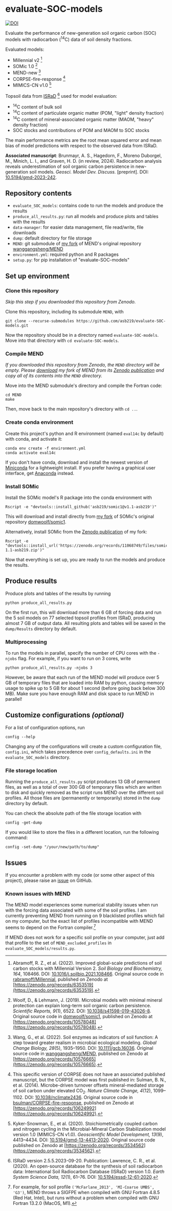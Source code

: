# evaluate-SOC-models

[![DOI](https://zenodo.org/badge/DOI/10.5281/zenodo.10575139.svg)](https://doi.org/10.5281/zenodo.10575139)

Evaluate the performance of new-generation soil organic carbon (SOC) models
with radiocarbon (<sup>14</sup>C) data of soil density fractions.

Evaluated models:

* Millennial v2 [^1]
* SOMic 1.0 [^2]
* MEND-new [^3]
* CORPSE-fire-response [^4]
* MIMICS-CN v1.0 [^5]


Topsoil data from [ISRaD](https://soilradiocarbon.org) [^6] used for model evaluation:

* <sup>14</sup>C content of bulk soil
* <sup>14</sup>C content of particulate organic matter (POM, "light" density fraction)
* <sup>14</sup>C content of mineral-associated organic matter (MAOM, "heavy" density fraction)
* SOC stocks and contributions of POM and MAOM to SOC stocks


The main performance metrics are the root mean squared error and mean bias
of model predictions with respect to the observed data from ISRaD.


**Associated manuscript**:
Brunmayr, A. S., Hagedorn, F., Moreno Duborgel, M., Minich, L. I., and Graven, H. D. (in review, 2024).
Radiocarbon analysis reveals underestimation of soil organic carbon persistence in new-generation soil models.
_Geosci. Model Dev. Discuss._ [preprint]. DOI: [10.5194/gmd-2023-242](https://doi.org/10.5194/gmd-2023-242).


[^1]: Abramoff, R. Z., et al. (2022). Improved global-scale predictions of soil carbon stocks with Millennial Version 2.
_Soil Biology and Biochemistry, 164_, 108466. DOI: [10.1016/j.soilbio.2021.108466](https://doi.org/10.1016/j.soilbio.2021.108466).
Original source code in [rabramoff/Millennial](https://github.com/rabramoff/Millennial),
published on Zenodo at [https://zenodo.org/records/6353519](https://zenodo.org/records/6353519).

[^2]: Woolf, D., & Lehmann, J. (2019). Microbial models with minimal mineral protection can explain long-term soil organic carbon persistence.
_Scientific Reports, 9_(1), 6522. DOI: [10.1038/s41598-019-43026-8](https://doi.org/10.1038/s41598-019-43026-8).
Original source code in [domwoolf/somic1](https://github.com/domwoolf/somic1),
published on Zenodo at [https://zenodo.org/records/10578048](https://zenodo.org/records/10578048).

[^3]: Wang, G., et al. (2022). Soil enzymes as indicators of soil function: A step toward greater realism in microbial ecological modeling.
_Global Change Biology, 28_(5), 1935–1950. DOI: [10.1111/gcb.16036](https://doi.org/10.1111/gcb.16036).
Original source code in [wanggangsheng/MEND](https://github.com/wanggangsheng/MEND),
published on Zenodo at [https://zenodo.org/records/10576665](https://zenodo.org/records/10576665).

[^4]: This specific version of CORPSE does not have an associated published manuscript, but the CORPSE model was first published in:
Sulman, B. N., et al. (2014). Microbe-driven turnover offsets mineral-mediated storage of soil carbon under elevated CO<sub>2</sub>.
_Nature Climate Change, 4_(12), 1099–1102. DOI: [10.1038/nclimate2436](https://doi.org/10.1038/nclimate2436).
Original source code in [bsulman/CORPSE-fire-response](https://github.com/bsulman/CORPSE-fire-response),
published on Zenodo at [https://zenodo.org/records/10624992](https://zenodo.org/records/10624992).

[^5]: Kyker-Snowman, E., et al. (2020). Stoichiometrically coupled carbon and nitrogen cycling in the
MIcrobial-MIneral Carbon Stabilization model version 1.0 (MIMICS-CN v1.0).
_Geoscientific Model Development, 13_(9), 4413–4434. DOI: [10.5194/gmd-13-4413-2020](https://doi.org/10.5194/gmd-13-4413-2020).
Original source code published on Zenodo at [https://zenodo.org/records/3534562](https://zenodo.org/records/3534562).

[^6]: ISRaD version 2.5.5.2023-09-20. Publication:
Lawrence, C. R., et al. (2020). An open-source database for the synthesis of soil radiocarbon data:
International Soil Radiocarbon Database (ISRaD) version 1.0.
_Earth System Science Data, 12_(1), 61–76. DOI: [10.5194/essd-12-61-2020](https://doi.org/10.5194/essd-12-61-2020).



## Repository contents

* `evaluate_SOC_models`: contains code to run the models and produce the results
* `produce_all_results.py`: run all models and produce plots and tables with the results
* `data-manager`: for easier data management, file read/write, file downloads
* `dump`: default directory for file storage
* `MEND`: git submodule of [my fork](https://github.com/asb219/MEND) of MEND's
    original repository [wanggangsheng/MEND](https://github.com/wanggangsheng/MEND)
* `environment.yml`: required python and R packages
* `setup.py`: for pip installation of "evaluate-SOC-models"



## Set up environment

### Clone this repository

_Skip this step if you downloaded this repository from Zenodo._

Clone this repository, including its submodule `MEND`, with

```
git clone --recurse-submodules https://github.com/asb219/evaluate-SOC-models.git
```

Now the repository should be in a directory named `evaluate-SOC-models`.
Move into that directory with `cd evaluate-SOC-models`.


### Compile MEND

_If you downloaded this repository from Zenodo, the `MEND` directory will be empty._
_Please [download](https://zenodo.org/records/11065513/files/MEND-MEND-new-asb219.zip?download=1)_
_my fork of MEND from its [Zenodo publication](https://zenodo.org/records/11065513)_
_and copy all of its contents into the `MEND` directory._

Move into the MEND submodule's directory and compile the Fortran code:

```
cd MEND
make
```

Then, move back to the main repository's directory with `cd ..`.


### Create conda environment

Create this project's python and R environment (named `eval14c` by default) with conda, and activate it:

```
conda env create -f environment.yml
conda activate eval14c
```

If you don't have conda, download and install the newest version
of [Miniconda](https://docs.conda.io/en/latest/miniconda.html) for a lightweight install.
If you prefer having a graphical user interface, get [Anaconda](https://www.anaconda.com/download/) instead.


### Install SOMic

[//]: # ( Make sure that the conda environment `eval14c` is activated. )

Install the SOMic model's R package into the conda environment with

```
Rscript -e "devtools::install_github('asb219/somic1@v1.1-asb219')"
```

This will download and install directly from [my fork](https://github.com/asb219/somic1)
of SOMic's original repository [domwoolf/somic1](https://github.com/domwoolf/somic1).

Alternatively, install SOMic from the [Zenodo publication](https://zenodo.org/records/11068749) of my fork:

```
Rscript -e "devtools::install_url('https://zenodo.org/records/11068749/files/somic1-1.1-asb219.zip')"
```

Now that everything is set up, you are ready to run the models and produce the results.



## Produce results

Produce plots and tables of the results by running

```
python produce_all_results.py
```

On the first run, this will download more than 6 GB of forcing data
and run the 5 soil models on 77 selected topsoil profiles from ISRaD,
producing almost 7 GB of output data.
All resulting plots and tables will be saved in the `dump/Results` directory by default.


### Multiprocessing

To run the models in parallel, specify the number of CPU cores
with the `-njobs` flag.
For example, if you want to run on 3 cores, write

```
python produce_all_results.py -njobs 3
```

However, be aware that each run of the MEND model will produce
over 5 GB of temporary files that are loaded into RAM by python,
causing memory usage to spike up to 5 GB for about 1 second
(before going back below 300 MB).
Make sure you have enough RAM and disk space to run MEND in parallel!



## Customize configurations _(optional)_

For a list of configuration options, run

```
config --help
```

Changing any of the configurations will create a custom configuration file, `config.ini`,
which takes precedence over `config_defaults.ini` in the `evaluate_SOC_models` directory.


### File storage location

Running the `produce_all_results.py` script produces 13 GB of permanent files,
as well as a total of over 300 GB of temporary files which are written to disk
and quickly removed as the script runs MEND over the different soil profiles.
All those files are (permanently or temporarily) stored in the `dump` directory by default.

You can check the absolute path of the file storage location with

```
config -get-dump
```

If you would like to store the files in a different location, run the following command:

```
config -set-dump "/your/new/path/to/dump"
```



## Issues

If you encounter a problem with my code (or some other aspect of this project),
please raise an [issue](https://github.com/asb219/evaluate-SOC-models/issues) on GitHub.


### Known issues with MEND

The MEND model experiences some numerical stability issues when run
with the forcing data associated with some of the soil profiles.
I am currently preventing MEND from running on 9 blacklisted profiles which fail on my computer,
but the exact list of profiles incompatible with MEND seems to depend on the Fortran compiler.[^7]

If MEND does not work for a specific soil profile on your computer, just
add that profile to the set of `MEND_excluded_profiles` in `evaluate_SOC_models/results.py`.


[^7]: For example, for soil profile `('McFarlane_2013', 'MI-Coarse UMBS', 'G3')`,
MEND throws a SIGFPE when compiled with GNU Fortran 4.8.5 (Red Hat, Intel),
but runs without a problem when compiled with GNU Fortran 13.2.0 (MacOS, M1).
